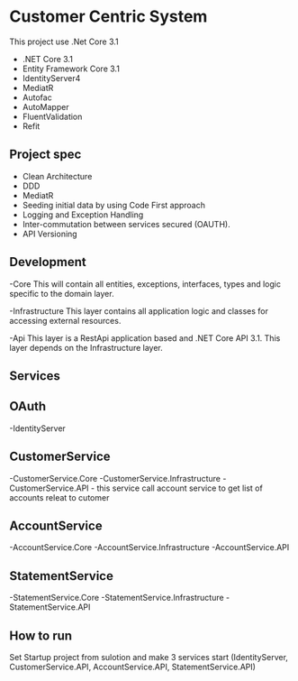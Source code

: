 # Customer Centric System

This project use .Net Core 3.1

- .NET Core 3.1
- Entity Framework Core 3.1
- IdentityServer4
- MediatR
- Autofac
- AutoMapper
- FluentValidation
- Refit

## Project spec

- Clean Architecture
- DDD
- MediatR
- Seeding initial data by using Code First approach
- Logging and Exception Handling
- Inter-commutation between services secured (OAUTH). 
- API Versioning 

## Development

-Core
This will contain all entities, exceptions, interfaces, types and logic specific to the domain layer.

-Infrastructure
This layer contains all application logic and classes for accessing external resources.

-Api
This layer is a RestApi application based and .NET Core API 3.1. This layer depends on the Infrastructure layer.

## Services

## OAuth
-IdentityServer

## CustomerService
-CustomerService.Core
-CustomerService.Infrastructure
-CustomerService.API - this service call account service to get list of accounts releat to cutomer

## AccountService
-AccountService.Core
-AccountService.Infrastructure
-AccountService.API

## StatementService
-StatementService.Core
-StatementService.Infrastructure
-StatementService.API

## How to run
Set Startup project from sulotion and make 3 services start (IdentityServer, CustomerService.API, AccountService.API, StatementService.API) 
